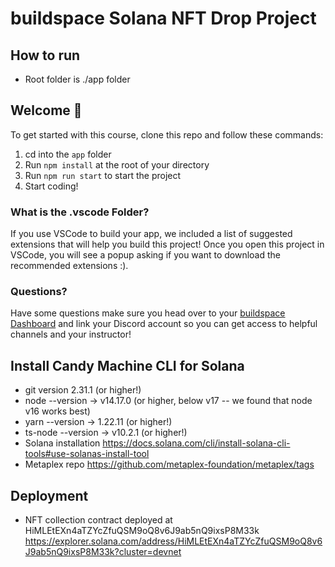 # buildspace Solana NFT Drop Project

## How to run

- Root folder is ./app folder

## Welcome 👋

To get started with this course, clone this repo and follow these commands:

1. cd into the `app` folder
2. Run `npm install` at the root of your directory
3. Run `npm run start` to start the project
4. Start coding!

### What is the .vscode Folder?

If you use VSCode to build your app, we included a list of suggested extensions that will help you build this project! Once you open this project in VSCode, you will see a popup asking if you want to download the recommended extensions :).

### Questions?

Have some questions make sure you head over to your [buildspace Dashboard](https://app.buildspace.so/projects/CO77556be5-25e9-49dd-a799-91a2fc29520e) and link your Discord account so you can get access to helpful channels and your instructor!

## Install Candy Machine CLI for Solana

- git version 2.31.1 (or higher!)
- node --version -> v14.17.0 (or higher, below v17 -- we found that node v16 works best)
- yarn --version -> 1.22.11 (or higher!)
- ts-node --version -> v10.2.1 (or higher!)
- Solana installation <https://docs.solana.com/cli/install-solana-cli-tools#use-solanas-install-tool>
- Metaplex repo <https://github.com/metaplex-foundation/metaplex/tags>
  
## Deployment

- NFT collection contract deployed at HiMLEtEXn4aTZYcZfuQSM9oQ8v6J9ab5nQ9ixsP8M33k <https://explorer.solana.com/address/HiMLEtEXn4aTZYcZfuQSM9oQ8v6J9ab5nQ9ixsP8M33k?cluster=devnet>
